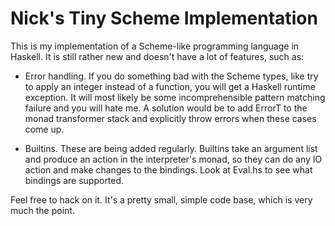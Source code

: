 Nick's Tiny Scheme Implementation
=================================

This is my implementation of a Scheme-like programming language in Haskell. It
is still rather new and doesn't have a lot of features, such as:

- Error handling. If you do something bad with the Scheme types, like try to
  apply an integer instead of a function, you will get a Haskell runtime
  exception. It will most likely be some incomprehensible pattern matching
  failure and you will hate me. A solution would be to add ErrorT to the
  monad transformer stack and explicitly throw errors when these cases come up.

- Builtins. These are being added regularly.  Builtins take an argument list
  and produce an action in the interpreter's monad, so they can do any IO
  action and make changes to the bindings. Look at Eval.hs to see what bindings
  are supported.

Feel free to hack on it. It's a pretty small, simple code base, which is very
much the point.
